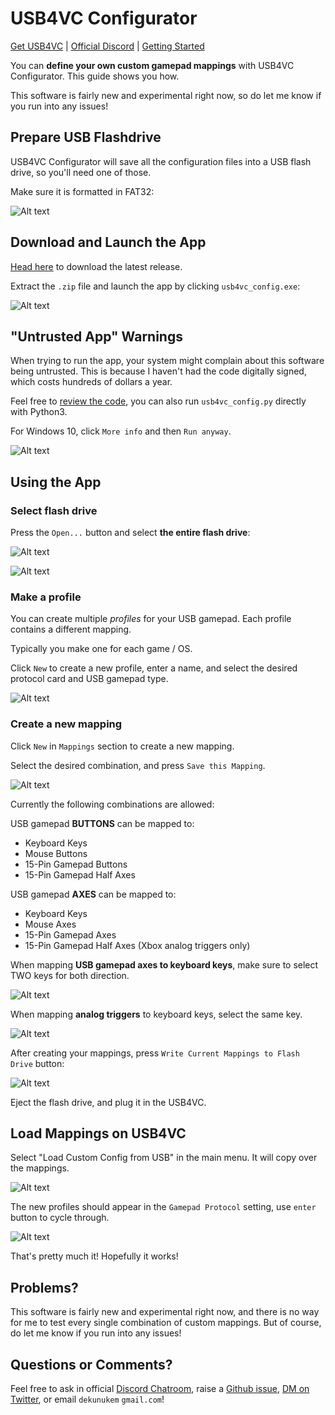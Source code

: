 # USB4VC Configurator

[Get USB4VC](https://github.com/dekuNukem/USB4VC/blob/master/README.md) | [Official Discord](https://discord.gg/HAuuh3pAmB) | [Getting Started](https://github.com/dekuNukem/USB4VC/blob/master/getting_started.md)

You can **define your own custom gamepad mappings** with USB4VC Configurator. This guide shows you how.

This software is fairly new and experimental right now, so do let me know if you run into any issues!

## Prepare USB Flashdrive

USB4VC Configurator will save all the configuration files into a USB flash drive, so you'll need one of those.

Make sure it is formatted in FAT32:

![Alt text](resources/format.png)

## Download and Launch the App

[Head here](https://github.com/dekuNukem/usb4vc-configurator/releases/latest) to download the latest release.

Extract the `.zip` file and launch the app by clicking `usb4vc_config.exe`:

![Alt text](resources/app.png)

## "Untrusted App" Warnings

When trying to run the app, your system might complain about this software being untrusted. This is because I haven't had the code digitally signed, which costs hundreds of dollars a year.

Feel free to [review the code](https://github.com/dekuNukem/usb4vc-configurator/tree/master/src), you can also run `usb4vc_config.py` directly with Python3. 

For Windows 10, click `More info` and then `Run anyway`.

![Alt text](resources/defender.png)

## Using the App

### Select flash drive

Press the `Open...` button and select **the entire flash drive**:

![Alt text](resources/launch.png)

![Alt text](resources/select.png)

### Make a profile

You can create multiple *profiles* for your USB gamepad. Each profile contains a different mapping.

Typically you make one for each game / OS.

Click `New` to create a new profile, enter a name, and select the desired protocol card and USB gamepad type.

![Alt text](resources/profile.png)

### Create a new mapping

Click `New` in `Mappings` section to create a new mapping.

Select the desired combination, and press `Save this Mapping`.

![Alt text](resources/newmap.png)

Currently the following combinations are allowed:

USB gamepad **BUTTONS** can be mapped to:

* Keyboard Keys
* Mouse Buttons
* 15-Pin Gamepad Buttons
* 15-Pin Gamepad Half Axes

USB gamepad **AXES** can be mapped to:

* Keyboard Keys
* Mouse Axes
* 15-Pin Gamepad Axes
* 15-Pin Gamepad Half Axes (Xbox analog triggers only)

When mapping **USB gamepad axes to keyboard keys**, make sure to select TWO keys for both direction.

![Alt text](resources/twokeys.png)

When mapping **analog triggers** to keyboard keys, select the same key.

![Alt text](resources/same.png)

After creating your mappings, press `Write Current Mappings to Flash Drive` button:

![Alt text](resources/save.png)

Eject the flash drive, and plug it in the USB4VC.

## Load Mappings on USB4VC

Select "Load Custom Config from USB" in the main menu. It will copy over the mappings.

![Alt text](resources/rpiupdate.jpeg)

The new profiles should appear in the `Gamepad Protocol` setting, use `enter` button to cycle through.

![Alt text](resources/descent.jpeg)

That's pretty much it! Hopefully it works!

## Problems?

This software is fairly new and experimental right now, and there is no way for me to test every single combination of custom mappings. But of course, do let me know if you run into any issues!

## Questions or Comments?

Feel free to ask in official [Discord Chatroom](https://discord.gg/HAuuh3pAmB), raise a [Github issue](https://github.com/dekuNukem/usb4vc-configurator/issues), [DM on Twitter](https://twitter.com/dekuNukem_), or email `dekunukem` `gmail.com`!

